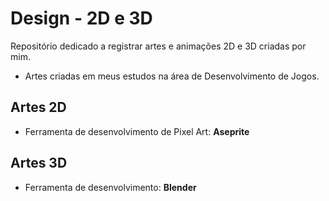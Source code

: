 # Design - 2D e 3D

Repositório dedicado a registrar artes e animações 2D e 3D criadas por mim.

- Artes criadas em meus estudos na área de Desenvolvimento de Jogos.

## Artes 2D

- Ferramenta de desenvolvimento de Pixel Art: **Aseprite**

## Artes 3D

- Ferramenta de desenvolvimento: **Blender**
